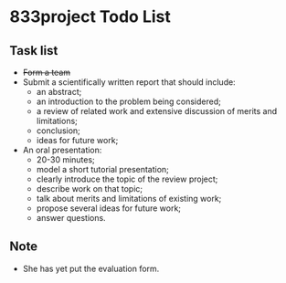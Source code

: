 833project Todo List
==========

## Task list

* ~~Form a team~~
* Submit a scientifically written report that should include: 
	* an abstract;
	* an introduction to the problem being considered;
	* a review of related work and extensive discussion of merits and limitations;
	* conclusion; 
	* ideas for future work;
* An oral presentation:
	* 20-30 minutes;
	* model a short tutorial presentation;
	* clearly introduce the topic of the review project;
	* describe work on that topic;
	* talk about merits and limitations of existing work;
	* propose several ideas for future work;
	* answer questions.

## Note

* She has yet put the evaluation form. 